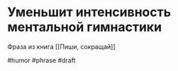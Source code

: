 # Уменьшит интенсивность ментальной гимнастики 

Фраза из книга [[Пиши, сокращай]]

#humor #phrase
#draft